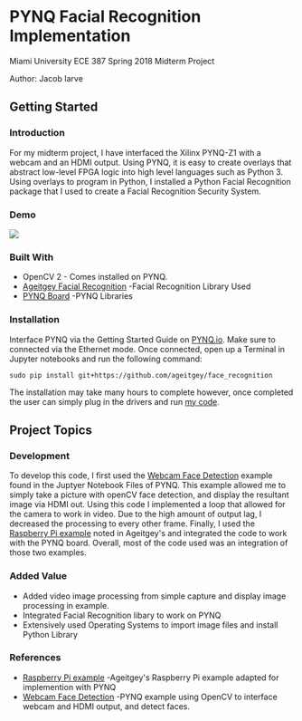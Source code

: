 # PYNQ Facial Recognition Implementation
Miami University ECE 387 Spring 2018 Midterm Project

Author: Jacob Iarve

## Getting Started
### Introduction
For my midterm project, I have interfaced the Xilinx PYNQ-Z1 with a webcam and an HDMI output.
Using PYNQ, it is easy to create overlays that abstract low-level FPGA logic into high 
level languages such as Python 3. Using overlays to program in Python, I installed a Python Facial 
Recognition package that I used to create a Facial Recognition Security System.
### Demo

[![](https://img.youtube.com/vi/-fjIbl0YfcM/0.jpg)](https://www.youtube.com/watch?v=-fjIbl0YfcM)
### Built With
* OpenCV 2 - Comes installed on PYNQ.
* [Ageitgey Facial Recognition](https://github.com/ageitgey/face_recognition) -Facial Recognition Library Used
* [PYNQ Board](https://github.com/Xilinx/PYNQ) -PYNQ Libraries
### Installation
Interface PYNQ via the Getting Started Guide on [PYNQ.io](http://pynq.readthedocs.io/en/latest/getting_started.html). Make sure to connected via the Ethernet mode. 
Once connected, open up a Terminal in Jupyter notebooks and run the following command:
```
sudo pip install git+https://github.com/ageitgey/face_recognition
```
The installation may take many hours to complete however, once completed the user can simply plug in the drivers and run [my code](https://github.com/IarveJ/PYNQ_facialRec/blob/master/PYNQ_FacialRecognition.py).

## Project Topics
### Development
To develop this code, I first used the [Webcam Face Detection](https://github.com/Xilinx/PYNQ/blob/v1.4/Pynq-Z1/notebooks/examples/opencv_face_detect_webcam.ipynb) example found in the Juptyer Notebook Files of PYNQ. 
This example allowed me to simply take a picture with openCV face detection, and display the resultant image via HDMI out.
Using this code I implemented a loop that allowed for the camera to work in video. Due to the high amount of output lag, I 
decreased the processing to every other frame. Finally, I used the [Raspberry Pi example](https://github.com/ageitgey/face_recognition/blob/master/examples/facerec_from_webcam_faster.py) noted in Ageitgey's and integrated
the code to work with the PYNQ board. Overall, most of the code used was an integration of those two examples.
### Added Value
* Added video image processing from simple capture and display image processing in example.
* Integrated Facial Recognition libary to work on PYNQ
* Extensively used Operating Systems to import image files and install Python Library
### References
* [Raspberry Pi example](https://github.com/ageitgey/face_recognition/blob/master/examples/facerec_from_webcam_faster.py) -Ageitgey's Raspberry Pi example adapted for implemention with PYNQ
* [Webcam Face Detection](https://github.com/Xilinx/PYNQ/blob/v1.4/Pynq-Z1/notebooks/examples/opencv_face_detect_webcam.ipynb) -PYNQ example using OpenCV to interface webcam and HDMI output, and detect faces.



